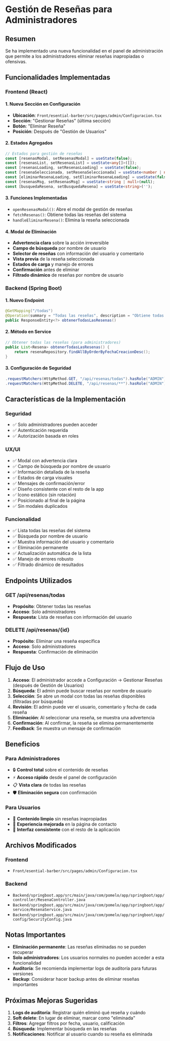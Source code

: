 # Gestión de Reseñas para Administradores

## Resumen

Se ha implementado una nueva funcionalidad en el panel de administración que permite a los administradores eliminar reseñas inapropiadas o ofensivas.

## Funcionalidades Implementadas

### Frontend (React)

#### **1. Nueva Sección en Configuración**
- **Ubicación**: `Front/esential-barber/src/pages/admin/Configuracion.tsx`
- **Sección**: "Gestionar Reseñas" (última sección)
- **Botón**: "Eliminar Reseña"
- **Posición**: Después de "Gestión de Usuarios"

#### **2. Estados Agregados**
```typescript
// Estados para gestión de reseñas
const [resenasModal, setResenasModal] = useState(false);
const [resenasList, setResenasList] = useState<any[]>([]);
const [resenasLoading, setResenasLoading] = useState(false);
const [resenaSeleccionada, setResenaSeleccionada] = useState<number | null>(null);
const [eliminarResenaLoading, setEliminarResenaLoading] = useState(false);
const [resenasMsg, setResenasMsg] = useState<string | null>(null);
const [busquedaResena, setBusquedaResena] = useState<string>('');
```

#### **3. Funciones Implementadas**
- `openResenasModal()`: Abre el modal de gestión de reseñas
- `fetchResenas()`: Obtiene todas las reseñas del sistema
- `handleEliminarResena()`: Elimina la reseña seleccionada

#### **4. Modal de Eliminación**
- **Advertencia clara** sobre la acción irreversible
- **Campo de búsqueda** por nombre de usuario
- **Selector de reseñas** con información del usuario y comentario
- **Vista previa** de la reseña seleccionada
- **Estados de carga** y manejo de errores
- **Confirmación** antes de eliminar
- **Filtrado dinámico** de reseñas por nombre de usuario

### Backend (Spring Boot)

#### **1. Nuevo Endpoint**
```java
@GetMapping("/todas")
@Operation(summary = "Todas las reseñas", description = "Obtiene todas las reseñas (solo para administradores)")
public ResponseEntity<?> obtenerTodasLasResenas()
```

#### **2. Método en Service**
```java
// Obtener todas las reseñas (para administradores)
public List<Resena> obtenerTodasLasResenas() {
    return resenaRepository.findAllByOrderByFechaCreacionDesc();
}
```

#### **3. Configuración de Seguridad**
```java
.requestMatchers(HttpMethod.GET, "/api/resenas/todas").hasRole("ADMIN")
.requestMatchers(HttpMethod.DELETE, "/api/resenas/**").hasRole("ADMIN")
```

## Características de la Implementación

### **Seguridad**
- ✅ Solo administradores pueden acceder
- ✅ Autenticación requerida
- ✅ Autorización basada en roles

### **UX/UI**
- ✅ Modal con advertencia clara
- ✅ Campo de búsqueda por nombre de usuario
- ✅ Información detallada de la reseña
- ✅ Estados de carga visuales
- ✅ Mensajes de confirmación/error
- ✅ Diseño consistente con el resto de la app
- ✅ Icono estático (sin rotación)
- ✅ Posicionado al final de la página
- ✅ Sin modales duplicados

### **Funcionalidad**
- ✅ Lista todas las reseñas del sistema
- ✅ Búsqueda por nombre de usuario
- ✅ Muestra información del usuario y comentario
- ✅ Eliminación permanente
- ✅ Actualización automática de la lista
- ✅ Manejo de errores robusto
- ✅ Filtrado dinámico de resultados

## Endpoints Utilizados

### **GET /api/resenas/todas**
- **Propósito**: Obtener todas las reseñas
- **Acceso**: Solo administradores
- **Respuesta**: Lista de reseñas con información del usuario

### **DELETE /api/resenas/{id}**
- **Propósito**: Eliminar una reseña específica
- **Acceso**: Solo administradores
- **Respuesta**: Confirmación de eliminación

## Flujo de Uso

1. **Acceso**: El administrador accede a Configuración → Gestionar Reseñas (después de Gestión de Usuarios)
2. **Búsqueda**: El admin puede buscar reseñas por nombre de usuario
3. **Selección**: Se abre un modal con todas las reseñas disponibles (filtradas por búsqueda)
4. **Revisión**: El admin puede ver el usuario, comentario y fecha de cada reseña
5. **Eliminación**: Al seleccionar una reseña, se muestra una advertencia
6. **Confirmación**: Al confirmar, la reseña se elimina permanentemente
7. **Feedback**: Se muestra un mensaje de confirmación

## Beneficios

### **Para Administradores**
- 🔒 **Control total** sobre el contenido de reseñas
- ⚡ **Acceso rápido** desde el panel de configuración
- 📋 **Vista clara** de todas las reseñas
- 🛡️ **Eliminación segura** con confirmación

### **Para Usuarios**
- 🧹 **Contenido limpio** sin reseñas inapropiadas
- 🎯 **Experiencia mejorada** en la página de contacto
- 📱 **Interfaz consistente** con el resto de la aplicación

## Archivos Modificados

### Frontend
- `Front/esential-barber/src/pages/admin/Configuracion.tsx`

### Backend
- `Backend/springboot.app/src/main/java/com/pomelo/app/springboot/app/controller/ResenaController.java`
- `Backend/springboot.app/src/main/java/com/pomelo/app/springboot/app/service/ResenaService.java`
- `Backend/springboot.app/src/main/java/com/pomelo/app/springboot/app/config/SecurityConfig.java`

## Notas Importantes

- **Eliminación permanente**: Las reseñas eliminadas no se pueden recuperar
- **Solo administradores**: Los usuarios normales no pueden acceder a esta funcionalidad
- **Auditoría**: Se recomienda implementar logs de auditoría para futuras versiones
- **Backup**: Considerar hacer backup antes de eliminar reseñas importantes

## Próximas Mejoras Sugeridas

1. **Logs de auditoría**: Registrar quién eliminó qué reseña y cuándo
2. **Soft delete**: En lugar de eliminar, marcar como "eliminada"
3. **Filtros**: Agregar filtros por fecha, usuario, calificación
4. **Búsqueda**: Implementar búsqueda en las reseñas
5. **Notificaciones**: Notificar al usuario cuando su reseña es eliminada 
